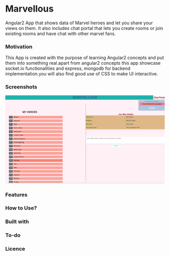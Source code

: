 # Marvellous
Angular2 App that shows data of Marvel heroes and let you share your views on them. It also includes chat portal that lets you create rooms or join existing rooms and have chat with other marvel fans.

### Motivation
This App is created with the purpose of learning Angular2 concepts and put them into something real.apart from angular2 concepts this app showcase socket.io functionalities and express, mongodb for backend implementation.you will also find good use of CSS to make UI interactive.
### Screenshots
![Marvellous home page](/screenshots/marvellous_home.png)
### Features
### How to Use?
### Built with
### To-do
### Licence
